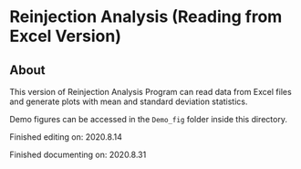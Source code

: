 # Reinjection Analysis (Reading from Excel Version)

## About

This version of Reinjection Analysis Program can read data from Excel files and generate plots with mean and standard deviation statistics.

Demo figures can be accessed in the `Demo_fig` folder inside this directory.

Finished editing on: 2020.8.14

Finished documenting on: 2020.8.31
